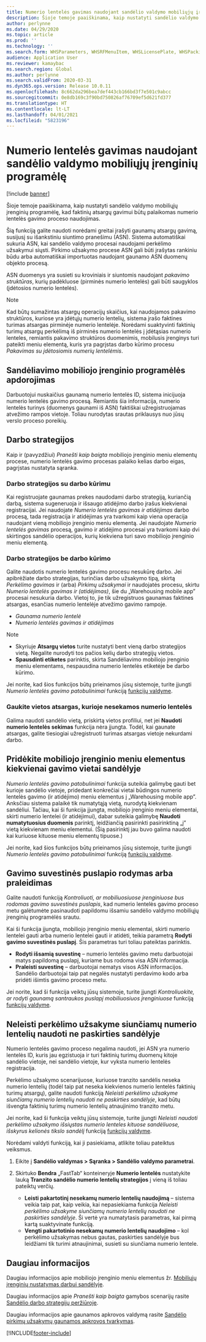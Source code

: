 ```yaml
---
title: Numerio lentelės gavimas naudojant sandėlio valdymo mobiliųjų įrenginių programėlę
description: Šioje temoje paaiškinama, kaip nustatyti sandėlio valdymo mobiliųjų įrenginių programėlę, kad faktinių atsargų gavimui būtų palaikomas numerio lentelės gavimo proceso naudojimas.
author: perlynne
ms.date: 04/29/2020
ms.topic: article
ms.prod: ''
ms.technology: ''
ms.search.form: WHSParameters, WHSRFMenuItem, WHSLicensePlate, WHSPackingStructure
audience: Application User
ms.reviewer: kamaybac
ms.search.region: Global
ms.author: perlynne
ms.search.validFrom: 2020-03-31
ms.dyn365.ops.version: Release 10.0.11
ms.openlocfilehash: 8c662da296bea7def443cb166bd3f7e501c9abcc
ms.sourcegitcommit: 0e8db169c3f90bd750826af76709ef5d621fd377
ms.translationtype: HT
ms.contentlocale: lt-LT
ms.lasthandoff: 04/01/2021
ms.locfileid: "5823196"
---
```

# <a name="license-plate-receiving-via-the-warehouse-management-mobile-app"></a>Numerio lentelės gavimas naudojant sandėlio valdymo mobiliųjų įrenginių programėlę

[!include [banner](../includes/banner.md)]

Šioje temoje paaiškinama, kaip nustatyti sandėlio valdymo mobiliųjų įrenginių programėlę, kad faktinių atsargų gavimui būtų palaikomas numerio lentelės gavimo proceso naudojimas.

Šią funkciją galite naudoti norėdami greitai įrašyti gaunamų atsargų gavimą, susijusį su išankstiniu siuntimo pranešimu (ASN). Sistema automatiškai sukuria ASN, kai sandėlio valdymo procesai naudojami perkėlimo užsakymui siųsti. Pirkimo užsakymo procese ASN gali būti įrašytas rankiniu būdu arba automatiškai importuotas naudojant gaunamo ASN duomenų objekto procesą.

ASN duomenys yra susieti su kroviniais ir siuntomis naudojant *pakavimo struktūras*, kurių padėkluose (pirminės numerio lentelės) gali būti saugyklos (įdėtosios numerio lentelės).

> [!NOTE]
> Kad būtų sumažintas atsargų operacijų skaičius, kai naudojamos pakavimo struktūros, kuriose yra įdėtųjų numerio lentelių, sistema įrašo faktines turimas atsargas pirminėje numerio lentelėje. Norėdami suaktyvinti faktinių turimų atsargų perkėlimą iš pirminės numerio lentelės į įdėtąsias numerio lenteles, remiantis pakavimo struktūros duomenimis, mobilusis įrenginys turi pateikti meniu elementą, kuris yra pagrįstas darbo kūrimo procesu *Pakavimas su įdėtosiomis numerių lentelėmis*.

## <a name="warehousing-mobile-device-app-processing"></a>Sandėliavimo mobiliojo įrenginio programėlės apdorojimas

Darbuotojui nuskaičius gaunamą numerio lentelės ID, sistema inicijuoja numerio lentelės gavimo procesą. Remiantis šia informacija, numerio lentelės turinys (duomenys gaunami iš ASN) faktiškai užregistruojamas atvežimo rampos vietoje. Toliau nurodytas srautas priklausys nuo jūsų verslo proceso poreikių.

## <a name="work-policies"></a>Darbo strategijos

Kaip ir (pavyzdžiui) *Pranešti kaip baigta* mobiliojo įrenginio meniu elementų procese, numerio lentelės gavimo procesas palaiko kelias darbo eigas, pagrįstas nustatyta sąranka.

### <a name="work-policies-with-work-creation"></a>Darbo strategijos su darbo kūrimu

Kai registruojate gaunamas prekes naudodami darbo strategiją, kuriančią darbą, sistema sugeneruoja ir išsaugo atidėjimo darbo įrašus kiekvienai registracijai. Jei naudojate *Numerio lentelės gavimas ir atidėjimas* darbo procesą, tada registracija ir atidėjimas yra tvarkomi kaip viena operacija naudojant vieną mobiliojo įrenginio meniu elementą. Jei naudojate *Numerio lentelės gavimas* procesą, gavimo ir atidėjimo procesai yra tvarkomi kaip dvi skirtingos sandėlio operacijos, kurių kiekviena turi savo mobiliojo įrenginio meniu elementą.

### <a name="work-policies-without-work-creation"></a>Darbo strategijos be darbo kūrimo

Galite naudotis numerio lentelės gavimo procesu nesukūrę darbo. Jei apibrėžiate darbo strategijas, turinčias darbo užsakymo tipą, skirtą *Perkėlimo gavimas* ir (arba) *Pirkimų užsakymai* ir naudojatės procesu, skirtu *Numerio lentelės gavimas ir (atidėjimas)*, šie du „Warehousing mobile app” procesai nesukuria darbo. Vietoj to, jie tik užregistruos gaunamas faktines atsargas, esančias numerio lentelėje atvežimo gavimo rampoje.

- *Gaunama numerio lentelė*
- *Numerio lentelės gavimas ir atidėjimas*

> [!NOTE]
> - Skyriuje **Atsargų vietos** turite nustatyti bent vieną darbo strategijos vietą. Negalite nurodyti tos pačios kelių darbo strategijų vietos.
> - **Spausdinti etiketes** parinktis, skirta Sandėliavimo mobiliojo įrenginio meniu elementams, nespausdina numerio lentelės etiketėje be darbo kūrimo.

Jei norite, kad šios funkcijos būtų prieinamos jūsų sistemoje, turite įjungti *Numerio lentelės gavimo patobulinimai* funkciją [funkcijų valdyme](../../fin-ops-core/fin-ops/get-started/feature-management/feature-management-overview.md).

### <a name="receive-inventory-on-a-location-that-doesnt-track-license-plates"></a>Gaukite vietos atsargas, kurioje nesekamos numerio lentelės

Galima naudoti sandėlio vietą, priskirtą vietos profiliui, net jei **Naudoti numerio lentelės sekimas** funkcija nėra įjungta. Todėl, kai gaunate atsargas, galite tiesiogiai užregistruoti turimas atsargas vietoje nekurdami darbo.

## <a name="add-mobile-device-menu-items-for-each-receiving-location-in-a-warehouse"></a>Pridėkite mobiliojo įrenginio meniu elementus kiekvienai gavimo vietai sandėlyje

*Numerio lentelės gavimo patobulinimai* funkcija suteikia galimybę gauti bet kurioje sandėlio vietoje, pridedant konkrečiai vietai būdingos numerio lentelės gavimo (ir atidėjimo) meniu elementus į „Warehousing mobile app”. Anksčiau sistema palaikė tik numatytąją vietą, nurodytą kiekvienam sandėliui. Tačiau, kai ši funkcija įjungta, mobiliojo įrenginio meniu elementai, skirti numerio lentelei (ir atidėjimui), dabar suteikia galimybę **Naudoti numatytuosius duomenis** parinktį, leidžiančią pasirinkti pasirinktiną „į” vietą kiekvienam meniu elementui. (Šią pasirinktį jau buvo galima naudoti kai kuriuose kituose meniu elementų tipuose.)

Jei norite, kad šios funkcijos būtų prieinamos jūsų sistemoje, turite įjungti *Numerio lentelės gavimo patobulinimai* funkciją [funkcijų valdyme](../../fin-ops-core/fin-ops/get-started/feature-management/feature-management-overview.md).

## <a name="show-or-skip-the-receiving-summary-page"></a>Gavimo suvestinės puslapio rodymas arba praleidimas

Galite naudoti funkciją *Kontroliuoti, ar mobiliuosiuose įrenginiuose bus rodomas gavimo suvestinės puslapis*, kad numerio lentelės gavimo proceso metu galėtumėte pasinaudoti papildomu išsamiu sandėlio valdymo mobiliųjų įrenginių programėlės srautu.

Kai ši funkcija įjungta, mobiliojo įrenginio meniu elementai, skirti numerio lentelei gauti arba numerio lentelei gauti ir atidėti, teikia parametrą **Rodyti gavimo suvestinės puslapį**. Šis parametras turi toliau pateiktas parinktis.

- **Rodyti išsamią suvestinę** – numerio lentelės gavimo metu darbuotojai matys papildomą puslapį, kuriame bus rodoma visa ASN informacija.
- **Praleisti suvestinę** – darbuotojai nematys visos ASN informacijos. Sandėlio darbuotojai taip pat negalės nustatyti perdavimo kodo arba pridėti išimtis gavimo proceso metu.

Jei norite, kad ši funkcija veiktų jūsų sistemoje, turite įjungti *Kontroliuokite, ar rodyti gaunamą santraukos puslapį mobiliuosiuos įrenginiuose* funkciją [funkcijų valdyme](../../fin-ops-core/fin-ops/get-started/feature-management/feature-management-overview.md).

## <a name="prevent-transfer-ordershipped-license-plates-from-being-used-at-warehouses-other-than-the-destination-warehouse"></a>Neleisti perkėlimo užsakyme siunčiamų numerio lentelių naudoti ne paskirties sandėlyje

Numerio lentelės gavimo proceso negalima naudoti, jei ASN yra numerio lentelės ID, kuris jau egzistuoja ir turi faktinių turimų duomenų kitoje sandėlio vietoje, nei sandėlio vietoje, kur vyksta numerio lentelės registracija.

Perkėlimo užsakymo scenarijuose, kuriuose tranzito sandėlis neseka numerio lentelių (todėl taip pat neseka kiekvienos numerio lentelės faktinių turimų atsargų), galite naudoti funkciją *Neleisti perkėlimo užsakyme siunčiamų numerio lentelių naudoti ne paskirties sandėlyje*, kad būtų išvengta faktinių turimų numerio lentelių atnaujinimo tranzito metu.

Jei norite, kad ši funkcija veiktų jūsų sistemoje, turite įjungti *Neleisti naudoti perkėlimo užsakymo išsiųstas numerio lenteles kituose sandėliuose, išskyrus kelionės tikslo sandėlį* funkciją [funkcijų valdyme](../../fin-ops-core/fin-ops/get-started/feature-management/feature-management-overview.md).

Norėdami valdyti funkciją, kai ji pasiekiama, atlikite toliau pateiktus veiksmus.

1. Eikite į **Sandėlio valdymas \> Sąranka \> Sandėlio valdymo parametrai**.
1. Skirtuko **Bendra** „FastTab“ konteineryje **Numerio lentelės** nustatykite lauką **Tranzito sandėlio numerio lentelių strategijos** į vieną iš toliau pateiktų verčių.

    - **Leisti pakartotinį nesekamų numerio lentelių naudojimą** – sistema veikia taip pat, kaip veikia, kai nepasiekiama funkcija *Neleisti perkėlimo užsakyme siunčiamų numerio lentelių naudoti ne paskirties sandėlyje*. Ši vertė yra numatytasis parametras, kai pirmą kartą suaktyvinate funkciją.
    - **Vengti pakartotinio nesekamų numerio lentelių naudojimo** – kol perkėlimo užsakymas nebus gautas, paskirties sandėlyje bus leidžiami tik turimi atnaujinimai, susieti su siunčiama numerio lentele.

## <a name="more-information"></a>Daugiau informacijos

Daugiau informacijos apie mobiliojo įrenginio meniu elementus žr. [Mobiliųjų įrenginių nustatymas darbui sandėlyje](configure-mobile-devices-warehouse.md).

Daugiau informacijos apie *Pranešti kaip baigta* gamybos scenarijų rasite [Sandėlio darbo strategijų peržiūroje](warehouse-work-policies.md).

Daugiau informacijos apie gaunamos apkrovos valdymą rasite [Sandėlio pirkimų užsakymų gaunamos apkrovos tvarkymas](inbound-load-handling.md).


[!INCLUDE[footer-include](../../includes/footer-banner.md)]